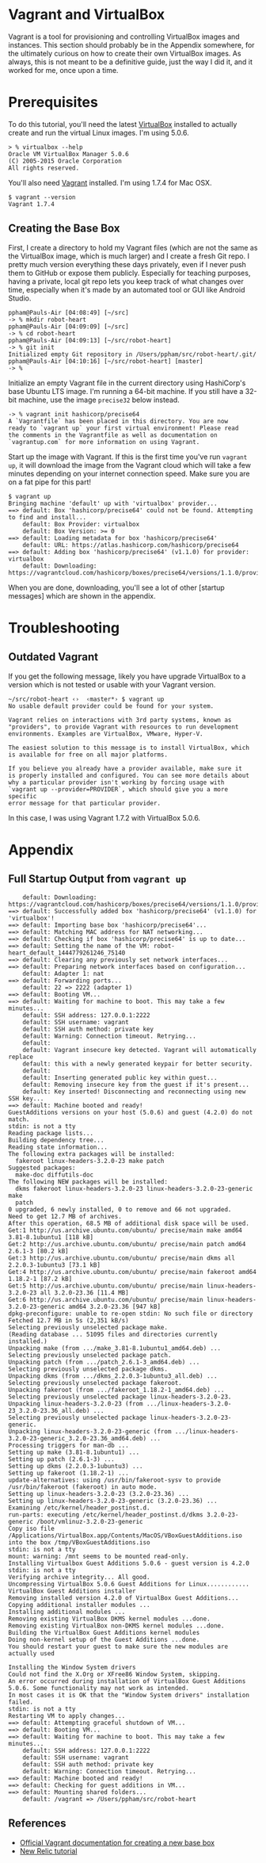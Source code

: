 # Vagrant and VirtualBox

Vagrant is a tool for provisioning and controlling VirtualBox images and instances. This section should probably be in the Appendix somewhere, for the ultimately curious on how to create their own VirtualBox images. As always, this is not meant to be a definitive guide, just the way I did it, and it worked for me, once upon a time.

Prerequisites
=============

To do this tutorial, you'll need the latest [VirtualBox](https://www.virtualbox.org/wiki/Downloads) installed to actually create and run the virtual Linux images. I'm using 5.0.6.

```
> % virtualbox --help
Oracle VM VirtualBox Manager 5.0.6
(C) 2005-2015 Oracle Corporation
All rights reserved.
```

You'll also need [Vagrant](http://www.vagrantup.com/downloads) installed. I'm using 1.7.4 for Mac OSX.
```
$ vagrant --version
Vagrant 1.7.4
```

Creating the Base Box
---------------------

First, I create a directory to hold my Vagrant files (which are not the same as the VirtualBox image, which is much larger) and I create a fresh Git repo. I pretty much version everything these days privately, even if I never push them to GitHub or expose them publicly. Especially for teaching purposes, having a private, local git repo lets you keep track of what changes over time, especially when it's made by an automated tool or GUI like Android Studio.

```
ppham@Pauls-Air [04:08:49] [~/src]
-> % mkdir robot-heart
ppham@Pauls-Air [04:09:09] [~/src]
-> % cd robot-heart
ppham@Pauls-Air [04:09:13] [~/src/robot-heart]
-> % git init
Initialized empty Git repository in /Users/ppham/src/robot-heart/.git/
ppham@Pauls-Air [04:10:16] [~/src/robot-heart] [master]
-> %
```

Initialize an empty Vagrant file in the current directory using HashiCorp's base Ubuntu LTS image. I'm running a 64-bit machine. If you still have a 32-bit machine, use the image `precise32` below instead.

```
-> % vagrant init hashicorp/precise64
A `Vagrantfile` has been placed in this directory. You are now
ready to `vagrant up` your first virtual environment! Please read
the comments in the Vagrantfile as well as documentation on
`vagrantup.com` for more information on using Vagrant.
```

Start up the image with Vagrant. If this is the first time you've run `vagrant up`, it will download the image from the Vagrant cloud which will take a few minutes depending on your internet connection speed. Make sure you are on a fat pipe for this part!

```
$ vagrant up
Bringing machine 'default' up with 'virtualbox' provider...
==> default: Box 'hashicorp/precise64' could not be found. Attempting to find and install...
    default: Box Provider: virtualbox
    default: Box Version: >= 0
==> default: Loading metadata for box 'hashicorp/precise64'
    default: URL: https://atlas.hashicorp.com/hashicorp/precise64
==> default: Adding box 'hashicorp/precise64' (v1.1.0) for provider: virtualbox
    default: Downloading: https://vagrantcloud.com/hashicorp/boxes/precise64/versions/1.1.0/providers/virtualbox.box
```
When you are done, downloading, you'll see a lot of other [startup messages] which are shown in the appendix.


Troubleshooting
===============

Outdated Vagrant
----------------

If you get the following message, likely you have upgrade VirtualBox to a version which is not tested or usable with your Vagrant version.

```
~/src/robot-heart ‹›  ‹master*› $ vagrant up
No usable default provider could be found for your system.

Vagrant relies on interactions with 3rd party systems, known as
"providers", to provide Vagrant with resources to run development
environments. Examples are VirtualBox, VMware, Hyper-V.

The easiest solution to this message is to install VirtualBox, which
is available for free on all major platforms.

If you believe you already have a provider available, make sure it
is properly installed and configured. You can see more details about
why a particular provider isn't working by forcing usage with
`vagrant up --provider=PROVIDER`, which should give you a more specific
error message for that particular provider.
```

In this case, I was using Vagrant 1.7.2 with VirtualBox 5.0.6.

Appendix
========

Full Startup Output from `vagrant up`
-------------------------------------

```
    default: Downloading: https://vagrantcloud.com/hashicorp/boxes/precise64/versions/1.1.0/providers/virtualbox.box
==> default: Successfully added box 'hashicorp/precise64' (v1.1.0) for 'virtualbox'!
==> default: Importing base box 'hashicorp/precise64'...
==> default: Matching MAC address for NAT networking...
==> default: Checking if box 'hashicorp/precise64' is up to date...
==> default: Setting the name of the VM: robot-heart_default_1444779261246_75140
==> default: Clearing any previously set network interfaces...
==> default: Preparing network interfaces based on configuration...
    default: Adapter 1: nat
==> default: Forwarding ports...
    default: 22 => 2222 (adapter 1)
==> default: Booting VM...
==> default: Waiting for machine to boot. This may take a few minutes...
    default: SSH address: 127.0.0.1:2222
    default: SSH username: vagrant
    default: SSH auth method: private key
    default: Warning: Connection timeout. Retrying...
    default:
    default: Vagrant insecure key detected. Vagrant will automatically replace
    default: this with a newly generated keypair for better security.
    default:
    default: Inserting generated public key within guest...
    default: Removing insecure key from the guest if it's present...
    default: Key inserted! Disconnecting and reconnecting using new SSH key...
==> default: Machine booted and ready!
GuestAdditions versions on your host (5.0.6) and guest (4.2.0) do not match.
stdin: is not a tty
Reading package lists...
Building dependency tree...
Reading state information...
The following extra packages will be installed:
  fakeroot linux-headers-3.2.0-23 make patch
Suggested packages:
  make-doc diffutils-doc
The following NEW packages will be installed:
  dkms fakeroot linux-headers-3.2.0-23 linux-headers-3.2.0-23-generic make
  patch
0 upgraded, 6 newly installed, 0 to remove and 66 not upgraded.
Need to get 12.7 MB of archives.
After this operation, 68.5 MB of additional disk space will be used.
Get:1 http://us.archive.ubuntu.com/ubuntu/ precise/main make amd64 3.81-8.1ubuntu1 [118 kB]
Get:2 http://us.archive.ubuntu.com/ubuntu/ precise/main patch amd64 2.6.1-3 [80.2 kB]
Get:3 http://us.archive.ubuntu.com/ubuntu/ precise/main dkms all 2.2.0.3-1ubuntu3 [73.1 kB]
Get:4 http://us.archive.ubuntu.com/ubuntu/ precise/main fakeroot amd64 1.18.2-1 [87.2 kB]
Get:5 http://us.archive.ubuntu.com/ubuntu/ precise/main linux-headers-3.2.0-23 all 3.2.0-23.36 [11.4 MB]
Get:6 http://us.archive.ubuntu.com/ubuntu/ precise/main linux-headers-3.2.0-23-generic amd64 3.2.0-23.36 [947 kB]
dpkg-preconfigure: unable to re-open stdin: No such file or directory
Fetched 12.7 MB in 5s (2,351 kB/s)
Selecting previously unselected package make.
(Reading database ... 51095 files and directories currently installed.)
Unpacking make (from .../make_3.81-8.1ubuntu1_amd64.deb) ...
Selecting previously unselected package patch.
Unpacking patch (from .../patch_2.6.1-3_amd64.deb) ...
Selecting previously unselected package dkms.
Unpacking dkms (from .../dkms_2.2.0.3-1ubuntu3_all.deb) ...
Selecting previously unselected package fakeroot.
Unpacking fakeroot (from .../fakeroot_1.18.2-1_amd64.deb) ...
Selecting previously unselected package linux-headers-3.2.0-23.
Unpacking linux-headers-3.2.0-23 (from .../linux-headers-3.2.0-23_3.2.0-23.36_all.deb) ...
Selecting previously unselected package linux-headers-3.2.0-23-generic.
Unpacking linux-headers-3.2.0-23-generic (from .../linux-headers-3.2.0-23-generic_3.2.0-23.36_amd64.deb) ...
Processing triggers for man-db ...
Setting up make (3.81-8.1ubuntu1) ...
Setting up patch (2.6.1-3) ...
Setting up dkms (2.2.0.3-1ubuntu3) ...
Setting up fakeroot (1.18.2-1) ...
update-alternatives: using /usr/bin/fakeroot-sysv to provide /usr/bin/fakeroot (fakeroot) in auto mode.
Setting up linux-headers-3.2.0-23 (3.2.0-23.36) ...
Setting up linux-headers-3.2.0-23-generic (3.2.0-23.36) ...
Examining /etc/kernel/header_postinst.d.
run-parts: executing /etc/kernel/header_postinst.d/dkms 3.2.0-23-generic /boot/vmlinuz-3.2.0-23-generic
Copy iso file /Applications/VirtualBox.app/Contents/MacOS/VBoxGuestAdditions.iso into the box /tmp/VBoxGuestAdditions.iso
stdin: is not a tty
mount: warning: /mnt seems to be mounted read-only.
Installing Virtualbox Guest Additions 5.0.6 - guest version is 4.2.0
stdin: is not a tty
Verifying archive integrity... All good.
Uncompressing VirtualBox 5.0.6 Guest Additions for Linux............
VirtualBox Guest Additions installer
Removing installed version 4.2.0 of VirtualBox Guest Additions...
Copying additional installer modules ...
Installing additional modules ...
Removing existing VirtualBox DKMS kernel modules ...done.
Removing existing VirtualBox non-DKMS kernel modules ...done.
Building the VirtualBox Guest Additions kernel modules
Doing non-kernel setup of the Guest Additions ...done.
You should restart your guest to make sure the new modules are actually used

Installing the Window System drivers
Could not find the X.Org or XFree86 Window System, skipping.
An error occurred during installation of VirtualBox Guest Additions 5.0.6. Some functionality may not work as intended.
In most cases it is OK that the "Window System drivers" installation failed.
stdin: is not a tty
Restarting VM to apply changes...
==> default: Attempting graceful shutdown of VM...
==> default: Booting VM...
==> default: Waiting for machine to boot. This may take a few minutes...
    default: SSH address: 127.0.0.1:2222
    default: SSH username: vagrant
    default: SSH auth method: private key
    default: Warning: Connection timeout. Retrying...
==> default: Machine booted and ready!
==> default: Checking for guest additions in VM...
==> default: Mounting shared folders...
    default: /vagrant => /Users/ppham/src/robot-heart
```


References
----------

* [Official Vagrant documentation for creating a new base box](https://docs.vagrantup.com/v2/getting-started/index.html)
* [New Relic tutorial]()